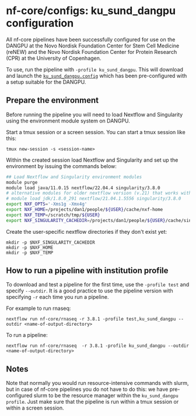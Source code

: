 # nf-core/configs: ku_sund_dangpu configuration

All nf-core pipelines have been successfully configured for use on the DANGPU at the
Novo Nordisk Foundation Center for Stem Cell Medicine (reNEW) and the Novo Nordisk Foundation Center for Protein Research (CPR) at the University of Copenhagen.

To use, run the pipeline with `-profile ku_sund_dangpu`. This will download and launch the [`ku_sund_dangpu.config`](../conf/ku_sund_dangpu.config) which has been pre-configured with a setup suitable for the DANGPU.

## Prepare the environment

Before running the pipeline you will need to load Nextflow and Singularity using the environment module system on DANGPU. 

Start a tmux session or a screen session. You can start a tmux session like this:
```
tmux new-session -s <session-name>
```

Within the created session load Nextflow and Singularity and set up the environment  by issuing the commands below:

```bash
## Load Nextflow and Singularity environment modules
module purge
module load java/11.0.15 nextflow/22.04.4 singularity/3.8.0
# alternative modules for older nextflow version (v.21) that works with java 8:
# module load jdk/1.8.0_291 nextflow/21.04.1.5556 singularity/3.8.0
export NXF_OPTS='-Xms1g -Xmx4g'
export NXF_HOME=/projects/dan1/people/${USER}/cache/nxf-home
export NXF_TEMP=/scratch/tmp/${USER}
export NXF_SINGULARITY_CACHEDIR=/projects/dan1/people/${USER}/cache/singularity-images
```

Create the user-specific nextflow directories if they don't exist yet:

```
mkdir -p $NXF_SINGULARITY_CACHEDIR
mkdir -p $NXF_HOME
mkdir -p $NXF_TEMP
```


## How to run a pipeline with institution profile

To download and test a pipeline for the first time, use the `-profile test` and specify `--outdir`. It is a good practice to use the pipeline version with specifying `-r` each time you run a pipeline. 

For example to run rnaseq:
```
nextflow run nf-core/rnaseq -r 3.8.1 -profile test,ku_sund_dangpu --outdir <name-of-output-directory>
```

To run a pipeline:
```
nextflow run nf-core/rnaseq  -r 3.8.1 -profile ku_sund_dangpu --outdir <name-of-output-directory>
```

## Notes

Note that normally you would run resource-intensive commands with slurm, but in case of nf-core pipelines you do not have to do this: we have pre-configured slurm to be the resource manager within the `ku_sund_dangpu profile`. Just make sure that the pipeline is run within a tmux session or within a screen session.


